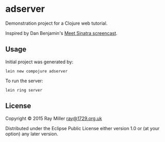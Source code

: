 # adserver

Demonstration project for a Clojure web tutorial.

Inspired by Dan Benjamin's [Meet Sinatra screencast](http://www.pluralsight.com/courses/meet-sinatra).

## Usage

Initial project was generated by:

    lein new compojure adserver
    
To run the server:

    lein ring server

## License

Copyright © 2015 Ray Miller <ray@1729.org.uk>

Distributed under the Eclipse Public License either version 1.0 or (at
your option) any later version.
